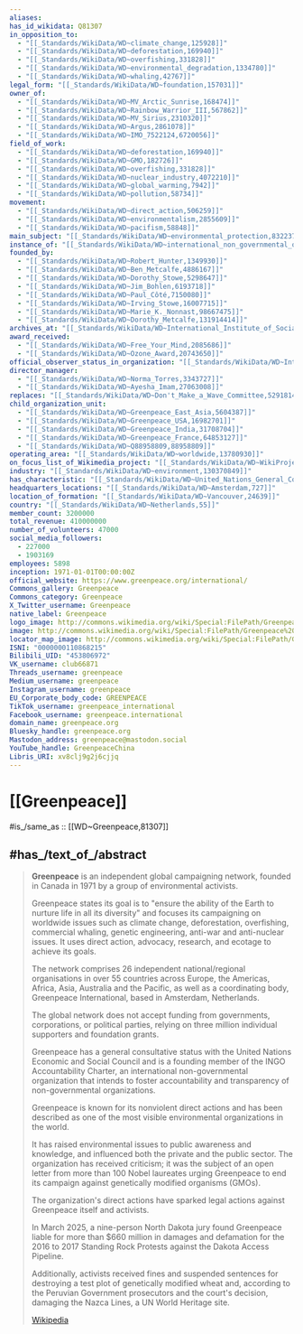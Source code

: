 ```yaml
---
aliases:
has_id_wikidata: Q81307
in_opposition_to:
  - "[[_Standards/WikiData/WD~climate_change,125928]]"
  - "[[_Standards/WikiData/WD~deforestation,169940]]"
  - "[[_Standards/WikiData/WD~overfishing,331828]]"
  - "[[_Standards/WikiData/WD~environmental_degradation,1334780]]"
  - "[[_Standards/WikiData/WD~whaling,42767]]"
legal_form: "[[_Standards/WikiData/WD~foundation,157031]]"
owner_of:
  - "[[_Standards/WikiData/WD~MV_Arctic_Sunrise,168474]]"
  - "[[_Standards/WikiData/WD~Rainbow_Warrior_III,567862]]"
  - "[[_Standards/WikiData/WD~MV_Sirius,2310320]]"
  - "[[_Standards/WikiData/WD~Argus,2861078]]"
  - "[[_Standards/WikiData/WD~IMO_7522124,6720056]]"
field_of_work:
  - "[[_Standards/WikiData/WD~deforestation,169940]]"
  - "[[_Standards/WikiData/WD~GMO,182726]]"
  - "[[_Standards/WikiData/WD~overfishing,331828]]"
  - "[[_Standards/WikiData/WD~nuclear_industry,4072210]]"
  - "[[_Standards/WikiData/WD~global_warming,7942]]"
  - "[[_Standards/WikiData/WD~pollution,58734]]"
movement:
  - "[[_Standards/WikiData/WD~direct_action,506259]]"
  - "[[_Standards/WikiData/WD~environmentalism,2855609]]"
  - "[[_Standards/WikiData/WD~pacifism,58848]]"
main_subject: "[[_Standards/WikiData/WD~environmental_protection,832237]]"
instance_of: "[[_Standards/WikiData/WD~international_non_governmental_organization,1194093]]"
founded_by:
  - "[[_Standards/WikiData/WD~Robert_Hunter,1349930]]"
  - "[[_Standards/WikiData/WD~Ben_Metcalfe,4886167]]"
  - "[[_Standards/WikiData/WD~Dorothy_Stowe,5298647]]"
  - "[[_Standards/WikiData/WD~Jim_Bohlen,6193718]]"
  - "[[_Standards/WikiData/WD~Paul_Côté,7150080]]"
  - "[[_Standards/WikiData/WD~Irving_Stowe,16007715]]"
  - "[[_Standards/WikiData/WD~Marie_K._Nonnast,98667475]]"
  - "[[_Standards/WikiData/WD~Dorothy_Metcalfe,131914414]]"
archives_at: "[[_Standards/WikiData/WD~International_Institute_of_Social_History,1667757]]"
award_received:
  - "[[_Standards/WikiData/WD~Free_Your_Mind,2085686]]"
  - "[[_Standards/WikiData/WD~Ozone_Award,20743650]]"
official_observer_status_in_organization: "[[_Standards/WikiData/WD~Inter_American_Tropical_Tuna_Commission,3153044]]"
director_manager:
  - "[[_Standards/WikiData/WD~Norma_Torres,3343727]]"
  - "[[_Standards/WikiData/WD~Ayesha_Imam,27063008]]"
replaces: "[[_Standards/WikiData/WD~Don't_Make_a_Wave_Committee,5291814]]"
child_organization_unit:
  - "[[_Standards/WikiData/WD~Greenpeace_East_Asia,5604387]]"
  - "[[_Standards/WikiData/WD~Greenpeace_USA,16982701]]"
  - "[[_Standards/WikiData/WD~Greenpeace_India,31708704]]"
  - "[[_Standards/WikiData/WD~Greenpeace_France,64853127]]"
  - "[[_Standards/WikiData/WD~Q88958809,88958809]]"
operating_area: "[[_Standards/WikiData/WD~worldwide,13780930]]"
on_focus_list_of_Wikimedia_project: "[[_Standards/WikiData/WD~WikiProject_Climate_change,15305047]]"
industry: "[[_Standards/WikiData/WD~environment,130370849]]"
has_characteristic: "[[_Standards/WikiData/WD~United_Nations_General_Consultative_Status,131925847]]"
headquarters_locations: "[[_Standards/WikiData/WD~Amsterdam,727]]"
location_of_formation: "[[_Standards/WikiData/WD~Vancouver,24639]]"
country: "[[_Standards/WikiData/WD~Netherlands,55]]"
member_count: 3200000
total_revenue: 410000000
number_of_volunteers: 47000
social_media_followers:
  - 227000
  - 1903169
employees: 5898
inception: 1971-01-01T00:00:00Z
official_website: https://www.greenpeace.org/international/
Commons_gallery: Greenpeace
Commons_category: Greenpeace
X_Twitter_username: Greenpeace
native_label: Greenpeace
logo_image: http://commons.wikimedia.org/wiki/Special:FilePath/Greenpeace%20logo.svg
image: http://commons.wikimedia.org/wiki/Special:FilePath/Greenpeace%20Climate%20March%202015%20Madrid.jpg
locator_map_image: http://commons.wikimedia.org/wiki/Special:FilePath/Greenpeace%20offices%20world%20map.svg
ISNI: "0000000110868215"
Bilibili_UID: "453806972"
VK_username: club66871
Threads_username: greenpeace
Medium_username: greenpeace
Instagram_username: greenpeace
EU_Corporate_body_code: GREENPEACE
TikTok_username: greenpeace_international
Facebook_username: greenpeace.international
domain_name: greenpeace.org
Bluesky_handle: greenpeace.org
Mastodon_address: greenpeace@mastodon.social
YouTube_handle: GreenpeaceChina
Libris_URI: xv8clj9g2j6cjjq
---
```


# [[Greenpeace]] 

#is_/same_as :: [[WD~Greenpeace,81307]] 

## #has_/text_of_/abstract 

> **Greenpeace** is an independent global campaigning network, 
> founded in Canada in 1971 by a group of environmental activists. 
> 
> Greenpeace states its goal is to 
> "ensure the ability of the Earth to nurture life in all its diversity" 
> and focuses its campaigning on worldwide issues such as climate change, 
> deforestation, overfishing, commercial whaling, genetic engineering, 
> anti-war and anti-nuclear issues. 
> It uses direct action, advocacy, research, and ecotage to achieve its goals.
>
> The network comprises 26 independent national/regional organisations 
> in over 55 countries across Europe, the Americas, Africa, Asia, Australia and the Pacific, 
> as well as a coordinating body, Greenpeace International, based in Amsterdam, Netherlands.
>
> The global network does not accept funding from governments, corporations, 
> or political parties, relying on three million individual supporters and foundation grants. 
> 
> Greenpeace has a general consultative status 
> with the United Nations Economic and Social Council 
> and is a founding member of the INGO Accountability Charter, 
> an international non-governmental organization 
> that intends to foster accountability and transparency of non-governmental organizations.
>
> Greenpeace is known for its nonviolent direct actions 
> and has been described as one of the most visible environmental organizations in the world. 
> 
> It has raised environmental issues to public awareness and knowledge, 
> and influenced both the private and the public sector. 
> The organization has received criticism; 
> it was the subject of an open letter from more than 100 Nobel laureates 
> urging Greenpeace to end its campaign against genetically modified organisms (GMOs). 
> 
> The organization's direct actions have sparked legal actions against Greenpeace itself and activists. 
> 
> In March 2025, a nine-person North Dakota jury found Greenpeace 
> liable for more than $660 million in damages and defamation 
> for the 2016 to 2017 Standing Rock Protests against the Dakota Access Pipeline. 
> 
> Additionally, activists received fines and suspended sentences 
> for destroying a test plot of genetically modified wheat and, 
> according to the Peruvian Government prosecutors and the court's decision, 
> damaging the Nazca Lines, a UN World Heritage site.
>
> [Wikipedia](https://en.wikipedia.org/wiki/Greenpeace) 


